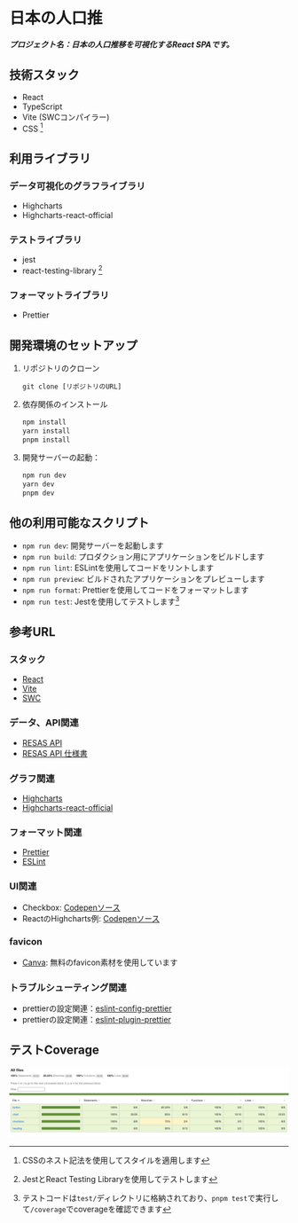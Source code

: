 # 日本の人口推

***プロジェクト名：日本の人口推移を可視化するReact SPAです。***

## 技術スタック

- React
- TypeScript
- Vite (SWCコンパイラー)
- CSS [^1]
[^1]: CSSのネスト記法を使用してスタイルを適用します

## 利用ライブラリ
### データ可視化のグラフライブラリ
- Highcharts
- Highcharts-react-official

### テストライブラリ
- jest
- react-testing-library [^2]
[^2]: JestとReact Testing Libraryを使用してテストします

### フォーマットライブラリ
- Prettier

## 開発環境のセットアップ

1. リポジトリのクローン
   ```
   git clone [リポジトリのURL]
   ```

2. 依存関係のインストール
   ```
   npm install
   yarn install
   pnpm install
   ```

3. 開発サーバーの起動：
   ```
   npm run dev
   yarn dev
   pnpm dev
   ```

## 他の利用可能なスクリプト

- `npm run dev`: 開発サーバーを起動します
- `npm run build`: プロダクション用にアプリケーションをビルドします
- `npm run lint`: ESLintを使用してコードをリントします
- `npm run preview`: ビルドされたアプリケーションをプレビューします
- `npm run format`: Prettierを使用してコードをフォーマットします
- `npm run test`: Jestを使用してテストします[^3]
[^3]: テストコードは`test/`ディレクトリに格納されており、`pnpm test`で実行して`/coverage`でcoverageを確認できます

## 参考URL
### スタック
- [React](https://react.dev/)
- [Vite](https://vitejs.dev/)
- [SWC](https://swc.rs/)

### データ、API関連
- [RESAS API](https://opendata.resas-portal.go.jp/)
- [RESAS API 仕様書](https://opendata.resas-portal.go.jp/docs/api/v1/index.html)

### グラフ関連
- [Highcharts](https://www.highcharts.com/)
- [Highcharts-react-official](https://github.com/highcharts/highcharts-react)

### フォーマット関連
- [Prettier](https://prettier.io/)
- [ESLint](https://eslint.org/)

### UI関連
- Checkbox: [Codepenソース](https://codepen.io/north-of-rapture/pen/rWqega)
- ReactのHighcharts例: [Codepenソース](https://codepen.io/search/pens?q=react+highcharts)

### favicon
- [Canva](https://www.canva.com/ja_jp/): 無料のfavicon素材を使用しています

### トラブルシューティング関連
- prettierの設定関連：[eslint-config-prettier](https://github.com/prettier/eslint-config-prettier)
- prettierの設定関連：[eslint-plugin-prettier](https://github.com/prettier/eslint-plugin-prettier)

## テストCoverage
![jest-coverage](./public/images/jest-coverage.png)